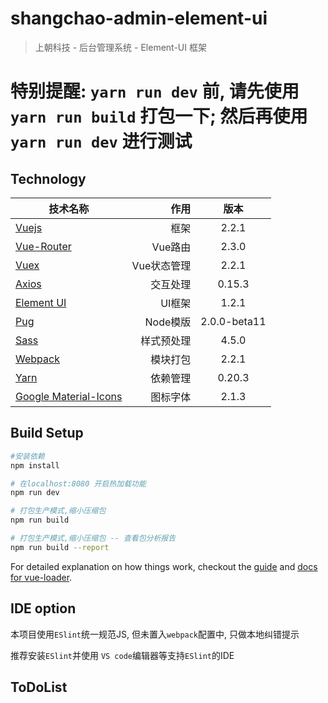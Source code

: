# shangchao-admin-element-ui

> 上朝科技 - 后台管理系统 - Element-UI 框架

# 特别提醒: `yarn run dev` 前, 请先使用 `yarn run build` 打包一下; 然后再使用 `yarn run dev` 进行测试

## Technology
| 技术名称                                                                                          | 作用                  |  版本  |
| --------                                                                                          | -----:                | :----:  |
| [Vuejs](http://cn.vuejs.org/)                                                                     | 框架                  |   2.2.1 |
| [Vue-Router](http://router.vuejs.org/zh-cn/)                                                      | Vue路由               |  2.3.0 |
| [Vuex](https://vuex.vuejs.org/zh-cn/)                                                             | Vue状态管理           |  2.2.1 |
| [Axios](https://ykloveyxk.github.io/2017/02/25/axios%E5%85%A8%E6%94%BB%E7%95%A5/#more)            | 交互处理              |  0.15.3 |
| [Element UI](http://element.eleme.io/#/zh-CN)                                                     | UI框架                |  1.2.1  |
| [Pug](https://pugjs.org/zh-cn/api/getting-started.html)                                           | Node模版              |  2.0.0-beta11  |
| [Sass](http://www.sass-zh.com/)                                                                   | 样式预处理            |  4.5.0  |
| [Webpack](http://webpackdoc.com/)                                                                 | 模块打包              |  2.2.1  |
| [Yarn](https://yarnpkg.com/zh-Hans/)                                                              | 依赖管理              |  0.20.3  |
| [Google Material-Icons](https://material.io/icons/)                                               | 图标字体              |  2.1.3  |
## Build Setup

``` bash
#安装依赖
npm install

# 在localhost:8080 开启热加载功能
npm run dev

# 打包生产模式,缩小压缩包
npm run build

# 打包生产模式,缩小压缩包 -- 查看包分析报告
npm run build --report
```

For detailed explanation on how things work, checkout the [guide](http://vuejs-templates.github.io/webpack/) and [docs for vue-loader](http://vuejs.github.io/vue-loader).

## IDE option

本项目使用`ESlint`统一规范JS, 但未置入`webpack`配置中, 只做本地纠错提示

推荐安装`ESlint`并使用 `VS code`编辑器等支持`ESlint`的IDE

## ToDoList



